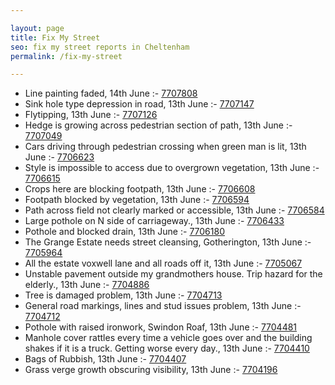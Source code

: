 ```yaml
---

layout: page
title: Fix My Street
seo: fix my street reports in Cheltenham
permalink: /fix-my-street

---
```


<!-- fix_marker starts -->

- Line painting faded, 14th June :- [7707808](https://www.fixmystreet.com/report/7707808)
- Sink hole type depression in road, 13th June :- [7707147](https://www.fixmystreet.com/report/7707147)
- Flytipping, 13th June :- [7707126](https://www.fixmystreet.com/report/7707126)
- Hedge is growing across pedestrian section of path, 13th June :- [7707049](https://www.fixmystreet.com/report/7707049)
- Cars driving through pedestrian crossing when green man is lit, 13th June :- [7706623](https://www.fixmystreet.com/report/7706623)
- Style is impossible to access due to overgrown vegetation, 13th June :- [7706615](https://www.fixmystreet.com/report/7706615)
- Crops here are blocking footpath, 13th June :- [7706608](https://www.fixmystreet.com/report/7706608)
- Footpath blocked by vegetation, 13th June :- [7706594](https://www.fixmystreet.com/report/7706594)
- Path across field not clearly marked or accessible, 13th June :- [7706584](https://www.fixmystreet.com/report/7706584)
- Large pothole on N side of carriageway., 13th June :- [7706433](https://www.fixmystreet.com/report/7706433)
- Pothole and blocked drain, 13th June :- [7706180](https://www.fixmystreet.com/report/7706180)
- The Grange Estate needs street cleansing, Gotherington, 13th June :- [7705964](https://www.fixmystreet.com/report/7705964)
- All the estate voxwell lane and all roads off it, 13th June :- [7705067](https://www.fixmystreet.com/report/7705067)
- Unstable pavement outside my grandmothers house. Trip hazard for the elderly., 13th June :- [7704886](https://www.fixmystreet.com/report/7704886)
- Tree is damaged problem, 13th June :- [7704713](https://www.fixmystreet.com/report/7704713)
- General road markings, lines and stud issues problem, 13th June :- [7704712](https://www.fixmystreet.com/report/7704712)
- Pothole with raised ironwork, Swindon Roaf, 13th June :- [7704481](https://www.fixmystreet.com/report/7704481)
- Manhole cover rattles every time a vehicle goes over and the building shakes if it is a truck. Getting worse every day., 13th June :- [7704410](https://www.fixmystreet.com/report/7704410)
- Bags of Rubbish, 13th June :- [7704407](https://www.fixmystreet.com/report/7704407)
- Grass verge growth obscuring visibility, 13th June :- [7704196](https://www.fixmystreet.com/report/7704196)

<!-- fix_marker ends -->